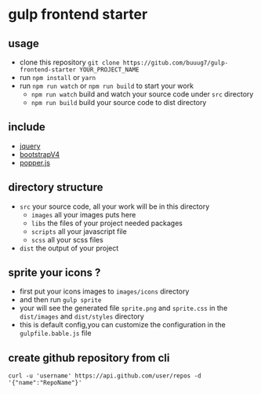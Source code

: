 # gulp frontend starter


## usage
+ clone this repository `git clone https://gitub.com/buuug7/gulp-frontend-starter YOUR_PROJECT_NAME`
+ run `npm install` or `yarn`
+ run `npm run watch` or `npm run build` to start your work
    - `npm run watch` build and watch your source code under `src` directory
    - `npm run build` build your source code to dist directory 

## include
+ [jquery](https://github.com/jquery/jquery)
+ [bootstrapV4](https://github.com/twbs/bootstrap)
+ [popper.js](https://github.com/FezVrasta/popper.js)


## directory structure
+ `src` your source code, all your work will be in this directory
    - `images` all your images puts here
    - `libs` the files of your project needed packages 
    - `scripts` all your javascript file 
    - `scss` all your scss files
+ `dist` the output of your project 


## sprite your icons ?
+ first put your icons images to `images/icons` directory
+ and then run `gulp sprite`
+ your will see the generated file `sprite.png` and `sprite.css` in the `dist/images` and `dist/styles` directory
+ this is default config,you can  customize the configuration in the `gulpfile.bable.js` file 

## create github repository from cli
`curl -u 'username' https://api.github.com/user/repos -d '{"name":"RepoName"}'`
